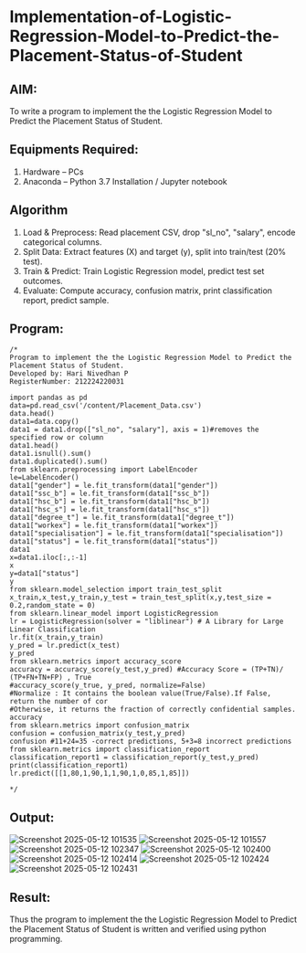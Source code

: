 # Implementation-of-Logistic-Regression-Model-to-Predict-the-Placement-Status-of-Student

## AIM:
To write a program to implement the the Logistic Regression Model to Predict the Placement Status of Student.

## Equipments Required:
1. Hardware – PCs
2. Anaconda – Python 3.7 Installation / Jupyter notebook
## Algorithm
1. Load & Preprocess: Read placement CSV, drop "sl_no", "salary", encode categorical columns.
2. Split Data: Extract features (X) and target (y), split into train/test (20% test).
3. Train & Predict: Train Logistic Regression model, predict test set outcomes.
4. Evaluate: Compute accuracy, confusion matrix, print classification report, predict sample.

## Program:
```
/*
Program to implement the the Logistic Regression Model to Predict the Placement Status of Student.
Developed by: Hari Nivedhan P
RegisterNumber: 212224220031

import pandas as pd
data=pd.read_csv('/content/Placement_Data.csv')
data.head()
data1=data.copy()
data1 = data1.drop(["sl_no", "salary"], axis = 1)#removes the specified row or column
data1.head()
data1.isnull().sum()
data1.duplicated().sum()
from sklearn.preprocessing import LabelEncoder
le=LabelEncoder()
data1["gender"] = le.fit_transform(data1["gender"])
data1["ssc_b"] = le.fit_transform(data1["ssc_b"])
data1["hsc_b"] = le.fit_transform(data1["hsc_b"])
data1["hsc_s"] = le.fit_transform(data1["hsc_s"])
data1["degree_t"] = le.fit_transform(data1["degree_t"])
data1["workex"] = le.fit_transform(data1["workex"])
data1["specialisation"] = le.fit_transform(data1["specialisation"])
data1["status"] = le.fit_transform(data1["status"])
data1
x=data1.iloc[:,:-1]
x
y=data1["status"]
y
from sklearn.model_selection import train_test_split
x_train,x_test,y_train,y_test = train_test_split(x,y,test_size = 0.2,random_state = 0)
from sklearn.linear_model import LogisticRegression
lr = LogisticRegression(solver = "liblinear") # A Library for Large Linear Classification
lr.fit(x_train,y_train)
y_pred = lr.predict(x_test)
y_pred
from sklearn.metrics import accuracy_score
accuracy = accuracy_score(y_test,y_pred) #Accuracy Score = (TP+TN)/ (TP+FN+TN+FP) , True
#accuracy_score(y_true, y_pred, normalize=False)
#Normalize : It contains the boolean value(True/False).If False, return the number of cor
#Otherwise, it returns the fraction of correctly confidential samples.
accuracy
from sklearn.metrics import confusion_matrix
confusion = confusion_matrix(y_test,y_pred)
confusion #11+24=35 -correct predictions, 5+3=8 incorrect predictions
from sklearn.metrics import classification_report
classification_report1 = classification_report(y_test,y_pred)
print(classification_report1)
lr.predict([[1,80,1,90,1,1,90,1,0,85,1,85]])
 
*/
```

## Output:
![Screenshot 2025-05-12 101535](https://github.com/user-attachments/assets/d44d37f6-4c73-4e5a-b9cb-734763b14d00)
![Screenshot 2025-05-12 101557](https://github.com/user-attachments/assets/abe15dd2-2a0f-4c29-ba0a-60a0b4a7e87b)
![Screenshot 2025-05-12 102347](https://github.com/user-attachments/assets/dd3d6e49-5d91-49ac-830f-213b5c9ca36f)
![Screenshot 2025-05-12 102400](https://github.com/user-attachments/assets/deba6e7b-c6e0-4582-932c-b473d5484b36)
![Screenshot 2025-05-12 102414](https://github.com/user-attachments/assets/45162753-b0c0-448d-9239-e209f65758dd)
![Screenshot 2025-05-12 102424](https://github.com/user-attachments/assets/b995cbda-c7ad-491b-bbe1-6c0acd0a959a)
![Screenshot 2025-05-12 102431](https://github.com/user-attachments/assets/ada392bb-000a-4a9c-b69c-9075ae0a9d98)


## Result:
Thus the program to implement the the Logistic Regression Model to Predict the Placement Status of Student is written and verified using python programming.
